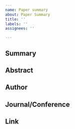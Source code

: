 ```yaml
---
name: Paper summary
about: Paper Summary
title: ''
labels: ''
assignees: ''

---
```


## Summary


## Abstract


## Author


## Journal/Conference


## Link
